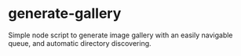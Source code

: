 # generate-gallery
Simple node script to generate image gallery with an easily navigable queue, and automatic directory discovering.
